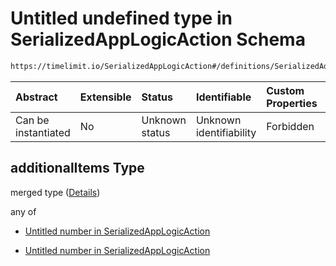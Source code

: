 # Untitled undefined type in SerializedAppLogicAction Schema

```txt
https://timelimit.io/SerializedAppLogicAction#/definitions/SerializedAddUsedTimeActionVersion2/properties/i/items/properties/as/items/additionalItems
```

| Abstract            | Extensible | Status         | Identifiable            | Custom Properties | Additional Properties | Access Restrictions | Defined In                                                                                            |
| :------------------ | :--------- | :------------- | :---------------------- | :---------------- | :-------------------- | :------------------ | :---------------------------------------------------------------------------------------------------- |
| Can be instantiated | No         | Unknown status | Unknown identifiability | Forbidden         | Allowed               | none                | [SerializedAppLogicAction.schema.json\*](SerializedAppLogicAction.schema.json "open original schema") |

## additionalItems Type

merged type ([Details](serializedapplogicaction-definitions-serializedaddusedtimeactionversion2-properties-i-items-properties-as-items-additionalitems.md))

any of

- [Untitled number in SerializedAppLogicAction](serializedapplogicaction-definitions-serializedaddusedtimeactionversion2-properties-i-items-properties-as-items-additionalitems-anyof-0.md "check type definition")

- [Untitled number in SerializedAppLogicAction](serializedapplogicaction-definitions-serializedaddusedtimeactionversion2-properties-i-items-properties-as-items-additionalitems-anyof-1.md "check type definition")
